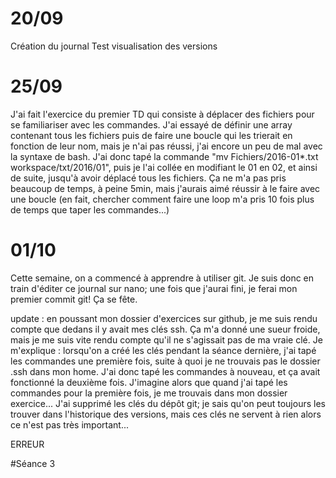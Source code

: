 # 20/09
Création du journal 
Test visualisation des versions

# 25/09
J'ai fait l'exercice du premier TD qui consiste à déplacer des fichiers pour se familiariser avec les commandes. J'ai essayé de
définir une array contenant tous les fichiers puis de faire une boucle qui les trierait en fonction de leur nom, mais je n'ai pas 
réussi, j'ai encore un peu de mal avec la syntaxe de bash. J'ai donc tapé la commande
"mv Fichiers/2016-01*.txt workspace/txt/2016/01", puis je l'ai collée en modifiant le 01 en 02, et ainsi de suite, jusqu'à 
avoir déplacé tous les fichiers. Ça ne m'a pas pris beaucoup de temps, à peine 5min, mais j'aurais aimé réussir à le faire avec
une boucle (en fait, chercher comment faire une loop m'a pris 10 fois plus de temps que taper les commandes...)

# 01/10
Cette semaine, on a commencé à apprendre à utiliser git. Je suis donc en train d'éditer ce journal sur nano; une fois que 
j'aurai fini, je ferai mon premier commit git! Ça se fête.

update : en poussant mon dossier d'exercices sur github, je me suis rendu compte que dedans il y avait mes clés ssh.
Ça m'a donné une sueur froide, mais je me suis vite rendu compte qu'il ne s'agissait pas de ma vraie clé. Je m'explique : 
lorsqu'on a créé les clés pendant la séance dernière, j'ai tapé les commandes une première fois, suite à quoi je ne 
trouvais pas le dossier .ssh dans mon home. J'ai donc tapé les commandes à nouveau, et ça avait fonctionné la deuxième fois. 
J'imagine alors que quand j'ai tapé les commandes pour la première fois, je me trouvais dans mon dossier exercice... J'ai 
supprimé les clés du dépôt git; je sais qu'on peut toujours les trouver dans l'historique des versions, mais ces clés ne 
servent à rien alors ce n'est pas très important...

ERREUR

#Séance 3
